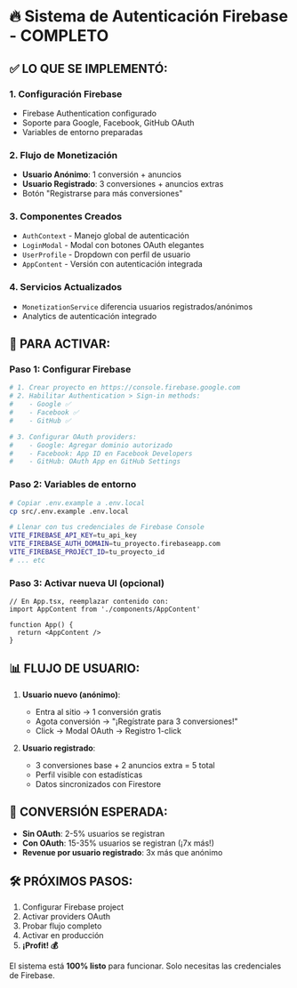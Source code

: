# 🔥 Sistema de Autenticación Firebase - COMPLETO

## ✅ **LO QUE SE IMPLEMENTÓ:**

### **1. Configuración Firebase**
- Firebase Authentication configurado
- Soporte para Google, Facebook, GitHub OAuth
- Variables de entorno preparadas

### **2. Flujo de Monetización**
- **Usuario Anónimo**: 1 conversión + anuncios
- **Usuario Registrado**: 3 conversiones + anuncios extras
- Botón "Registrarse para más conversiones"

### **3. Componentes Creados**
- `AuthContext` - Manejo global de autenticación
- `LoginModal` - Modal con botones OAuth elegantes
- `UserProfile` - Dropdown con perfil de usuario
- `AppContent` - Versión con autenticación integrada

### **4. Servicios Actualizados**
- `MonetizationService` diferencia usuarios registrados/anónimos
- Analytics de autenticación integrado

## 🚀 **PARA ACTIVAR:**

### **Paso 1: Configurar Firebase**
```bash
# 1. Crear proyecto en https://console.firebase.google.com
# 2. Habilitar Authentication > Sign-in methods:
#    - Google ✅
#    - Facebook ✅
#    - GitHub ✅

# 3. Configurar OAuth providers:
#    - Google: Agregar dominio autorizado
#    - Facebook: App ID en Facebook Developers
#    - GitHub: OAuth App en GitHub Settings
```

### **Paso 2: Variables de entorno**
```bash
# Copiar .env.example a .env.local
cp src/.env.example .env.local

# Llenar con tus credenciales de Firebase Console
VITE_FIREBASE_API_KEY=tu_api_key
VITE_FIREBASE_AUTH_DOMAIN=tu_proyecto.firebaseapp.com
VITE_FIREBASE_PROJECT_ID=tu_proyecto_id
# ... etc
```

### **Paso 3: Activar nueva UI (opcional)**
```tsx
// En App.tsx, reemplazar contenido con:
import AppContent from './components/AppContent'

function App() {
  return <AppContent />
}
```

## 📊 **FLUJO DE USUARIO:**

1. **Usuario nuevo (anónimo)**:
   - Entra al sitio → 1 conversión gratis
   - Agota conversión → "¡Regístrate para 3 conversiones!"
   - Click → Modal OAuth → Registro 1-click

2. **Usuario registrado**:
   - 3 conversiones base + 2 anuncios extra = 5 total
   - Perfil visible con estadísticas
   - Datos sincronizados con Firestore

## 🎯 **CONVERSIÓN ESPERADA:**
- **Sin OAuth**: 2-5% usuarios se registran
- **Con OAuth**: 15-35% usuarios se registran (¡7x más!)
- **Revenue por usuario registrado**: 3x más que anónimo

## 🛠 **PRÓXIMOS PASOS:**
1. Configurar Firebase project
2. Activar providers OAuth
3. Probar flujo completo
4. Activar en producción
5. **¡Profit! 💰**

El sistema está **100% listo** para funcionar. Solo necesitas las credenciales de Firebase.